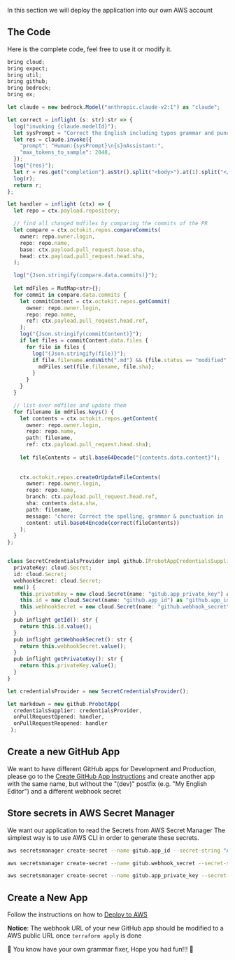 In this section we will deploy the application into our own AWS account

## The Code

Here is the complete code, feel free to use it or modify it.

```ts
bring cloud;
bring expect;
bring util;
bring github;
bring bedrock;
bring ex;

let claude = new bedrock.Model("anthropic.claude-v2:1") as "claude";

let correct = inflight (s: str):str => {
  log("invoking {claude.modelId}");
  let sysPrompt = "Correct the English including typos grammar and punctuation in the following markdown text, reply with corrected markdown text delimited the text with a <body> tag.";
  let res = claude.invoke({
    "prompt": "Human:{sysPrompt}\n{s}nAssistant:",
    "max_tokens_to_sample": 2048,
  });
  log("{res}"); 
  let r = res.get("completion").asStr().split("<body>").at(1).split("</body>").at(0);
  log(r);
  return r;
};

let handler = inflight (ctx) => {
  let repo = ctx.payload.repository;

  // find all changed mdfiles by comparing the commits of the PR
  let compare = ctx.octokit.repos.compareCommits(
    owner: repo.owner.login,
    repo: repo.name,
    base: ctx.payload.pull_request.base.sha,
    head: ctx.payload.pull_request.head.sha,
  );

  log("{Json.stringify(compare.data.commits)}");
  
  let mdFiles = MutMap<str>{};
  for commit in compare.data.commits {
    let commitContent = ctx.octokit.repos.getCommit(
      owner: repo.owner.login,
      repo: repo.name,
      ref: ctx.payload.pull_request.head.ref,
    );
    log("{Json.stringify(commitContent)}");
    if let files = commitContent.data.files {
      for file in files {
        log("{Json.stringify(file)}");
        if file.filename.endsWith(".md") && (file.status == "modified" || file.status == "added" || file.status == "changed") {
          mdFiles.set(file.filename, file.sha);
        }
      }
    }
  }

  // list over mdfiles and update them
  for filename in mdFiles.keys() {
    let contents = ctx.octokit.repos.getContent(
      owner: repo.owner.login,
      repo: repo.name,
      path: filename,
      ref: ctx.payload.pull_request.head.sha);
    
    let fileContents = util.base64Decode("{contents.data.content}");
      
      
    ctx.octokit.repos.createOrUpdateFileContents(
      owner: repo.owner.login,
      repo: repo.name,
      branch: ctx.payload.pull_request.head.ref,
      sha: contents.data.sha,
      path: filename,
      message: "chore: Correct the spelling, grammar & punctuation in '{filename}'",
      content: util.base64Encode(correct(fileContents))
    );
  }
};


class SecretCredentialsProvider impl github.IProbotAppCredentialsSupplier{
  privateKey: cloud.Secret;
  id: cloud.Secret;
  webhookSecret: cloud.Secret;
  new() {
    this.privateKey = new cloud.Secret(name: "gitub.app_private_key") as "gitub.app_private_key";
    this.id = new cloud.Secret(name: "github.app_id") as "github.app_id";
    this.webhookSecret = new cloud.Secret(name: "github.webhook_secret") as "github.webhook_secret";
  }
  pub inflight getId(): str {
    return this.id.value();
  }
  pub inflight getWebhookSecret(): str {
    return this.webhookSecret.value();
  }
  pub inflight getPrivateKey(): str {
    return this.privateKey.value();
  }
}

let credentialsProvider = new SecretCredentialsProvider();

let markdown = new github.ProbotApp(
  credentialsSupplier: credentialsProvider,
  onPullRequestOpened: handler,
  onPullRequestReopened: handler
 );    

```

## Create a new GitHub App

We want to have different GitHub apps for Development and Production, 
please go to the [Create GitHub App Instructions](./05-create-github-app.md) and create another app with the same name, but without the "(dev)" postfix (e.g. "My English Editor") and a different webhook secret

## Store secrets in AWS Secret Manager

We want our application to read the Secrets from AWS Secret Manager
The simplest way is to use AWS CLI in order to generate these secrets.

```sh
aws secretsmanager create-secret --name gitub.app_id --secret-string "APP-ID"

aws secretsmanager create-secret --name gitub.webhook_secret --secret-string "some-good-secret"

aws secretsmanager create-secret --name gitub.app_private_key --secret-string "$(cat '/path/to/private-key.pem')"
```

## Create a New App

Follow the instructions on how to [Deploy to AWS](https://www.winglang.io/docs/start-here/aws)

**Notice**: The webhook URL of your new GitHub app should be modified to a AWS public URL once `terraform apply` is done

🚀 You know have your own grammar fixer, Hope you had fun!!!  🚀
